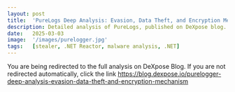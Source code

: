 ```yaml
---
layout: post
title:  'PureLogs Deep Analysis: Evasion, Data Theft, and Encryption Mechanism'
description: Detailed analysis of PureLogs, published on DeXpose blog.
date:   2025-03-03
image:  '/images/purelogger.jpg'
tags:   [stealer, .NET Reactor, malware analysis, .NET]
---
```


<html>
  <head>
    <meta http-equiv="refresh" content="3; url=https://blog.dexpose.io/purelogger-deep-analysis-evasion-data-theft-and-encryption-mechanism">
  </head>
  <body>
    <p>You are being redirected to the full analysis on DeXpose Blog. If you are not redirected automatically, click the link
	<a href="https://blog.dexpose.io/purelogger-deep-analysis-evasion-data-theft-and-encryption-mechanism" target="_blank" rel="noopener noreferrer">
        https://blog.dexpose.io/purelogger-deep-analysis-evasion-data-theft-and-encryption-mechanism
    </a>
	</p>
  </body>
</html>
